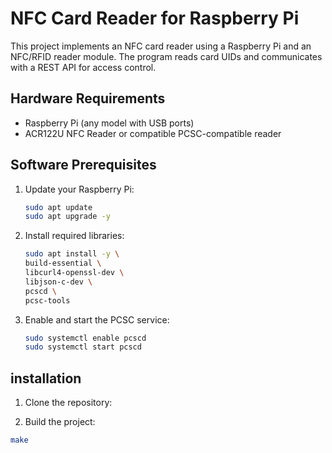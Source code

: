 # NFC Card Reader for Raspberry Pi

This project implements an NFC card reader using a Raspberry Pi and an NFC/RFID reader module. The program reads card UIDs and communicates with a REST API for access control.

## Hardware Requirements

- Raspberry Pi (any model with USB ports)
- ACR122U NFC Reader or compatible PCSC-compatible reader

## Software Prerequisites

1. Update your Raspberry Pi:
   ```bash
   sudo apt update
   sudo apt upgrade -y
   ```

2. Install required libraries:
    ```bash
    sudo apt install -y \
    build-essential \
    libcurl4-openssl-dev \
    libjson-c-dev \
    pcscd \
    pcsc-tools
    ```

3. Enable and start the PCSC service:
   ```bash
   sudo systemctl enable pcscd
   sudo systemctl start pcscd
   ```

## installation

1. Clone the repository:


2. Build the project:

```bash
make
```

